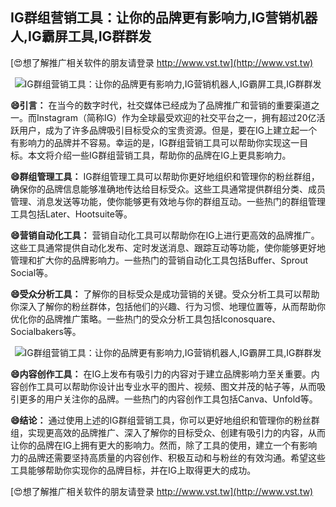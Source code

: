 ## **IG群组营销工具：让你的品牌更有影响力,IG营销机器人,IG霸屏工具,IG群群发**

[😍想了解推广相关软件的朋友请登录 http://www.vst.tw](http://www.vst.tw)

 <center><img src="https://vst.tw/MP4/tuiguang/png/4.png" alt="IG群组营销工具：让你的品牌更有影响力,IG营销机器人,IG霸屏工具,IG群群发"></center>

**😄引言：**
在当今的数字时代，社交媒体已经成为了品牌推广和营销的重要渠道之一。而Instagram（简称IG）作为全球最受欢迎的社交平台之一，拥有超过20亿活跃用户，成为了许多品牌吸引目标受众的宝贵资源。但是，要在IG上建立起一个有影响力的品牌并不容易。幸运的是，IG群组营销工具可以帮助你实现这一目标。本文将介绍一些IG群组营销工具，帮助你的品牌在IG上更具影响力。

**😄群组管理工具：**
IG群组管理工具可以帮助你更好地组织和管理你的粉丝群组，确保你的品牌信息能够准确地传达给目标受众。这些工具通常提供群组分类、成员管理、消息发送等功能，使你能够更有效地与你的群组互动。一些热门的群组管理工具包括Later、Hootsuite等。

**😄营销自动化工具：**
营销自动化工具可以帮助你在IG上进行更高效的品牌推广。这些工具通常提供自动化发布、定时发送消息、跟踪互动等功能，使你能够更好地管理和扩大你的品牌影响力。一些热门的营销自动化工具包括Buffer、Sprout Social等。

**😄受众分析工具：**
了解你的目标受众是成功营销的关键。受众分析工具可以帮助你深入了解你的粉丝群体，包括他们的兴趣、行为习惯、地理位置等，从而帮助你优化你的品牌推广策略。一些热门的受众分析工具包括Iconosquare、Socialbakers等。

 <center><img src="https://vst.tw/MP4/tuiguang/png/3.png" alt="IG群组营销工具：让你的品牌更有影响力,IG营销机器人,IG霸屏工具,IG群群发"></center>

**😄内容创作工具：**
在IG上发布有吸引力的内容对于建立品牌影响力至关重要。内容创作工具可以帮助你设计出专业水平的图片、视频、图文并茂的帖子等，从而吸引更多的用户关注你的品牌。一些热门的内容创作工具包括Canva、Unfold等。

**😄结论：**
通过使用上述的IG群组营销工具，你可以更好地组织和管理你的粉丝群组，实现更高效的品牌推广、深入了解你的目标受众、创建有吸引力的内容，从而让你的品牌在IG上拥有更大的影响力。然而，除了工具的使用，建立一个有影响力的品牌还需要坚持高质量的内容创作、积极互动和与粉丝的有效沟通。希望这些工具能够帮助你实现你的品牌目标，并在IG上取得更大的成功。

[😍想了解推广相关软件的朋友请登录 http://www.vst.tw](http://www.vst.tw)



